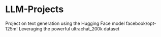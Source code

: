 # LLM-Projects
Project on text generation using the Hugging Face model facebook/opt-125m! Leveraging the powerful ultrachat_200k dataset
